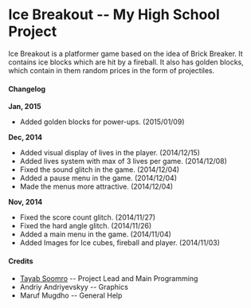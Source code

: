 # Ice Breakout -- My High School Project


Ice Breakout is a platformer game based on the idea of Brick Breaker. It contains ice blocks which are hit by a fireball. It also has golden blocks, which contain in them random prices in the form of projectiles.


#### Changelog

**Jan, 2015**
- Added golden blocks for power-ups. (2015/01/09)


**Dec, 2014**
- Added visual display of lives in the player. (2014/12/15)
- Added lives system with max of 3 lives per game. (2014/12/08)
- Fixed the sound glitch in the game. (2014/12/04)
- Added a pause menu in the game. (2014/12/04)
- Made the menus more attractive. (2014/12/04)


**Nov, 2014**
- Fixed the score count glitch. (2014/11/27)
- Fixed the hard angle glitch. (2014/11/26)
- Added a main menu in the game. (2014/11/04)
- Added Images for Ice cubes, fireball and player. (2014/11/03)


#### Credits
- [Tayab Soomro](https://github.com/tayabsoomro) -- Project Lead and Main Programming
- Andriy Andriyevskyy -- Graphics
- Maruf Mugdho -- General Help
 
